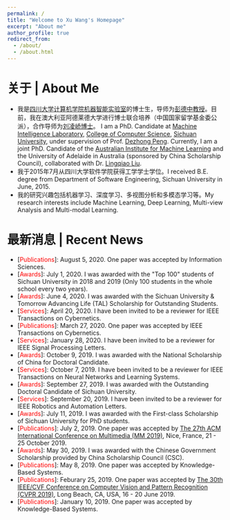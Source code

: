 ```yaml
---
permalink: /
title: "Welcome to Xu Wang's Homepage"
excerpt: "About me"
author_profile: true
redirect_from: 
  - /about/
  - /about.html
---
```


# 关于 | About Me
* 我是[四川大学](http://en.scu.edu.cn/)[计算机学院](http://www.scu.edu.cn/e_jsjxy/)[机器智能实验室](http://www.machineilab.org/)的博士生，导师为[彭德中教授](http://www.machineilab.org/users/pengdezhong/index.htm)。目前，我在澳大利亚阿德莱德大学进行博士联合培养（中国国家留学基金委公派），合作导师为[刘凌峤博士](https://sites.google.com/site/lingqiaoliu83/)。 I am a PhD. Candidate at [Machine Intelligence Laboratory](http://www.machineilab.org/), [College of Computer Science](http://www.scu.edu.cn/e_jsjxy/), [Sichuan University](http://en.scu.edu.cn/), under supervision of Prof. [Dezhong Peng](http://www.machineilab.org/users/pengdezhong/index.htm). Currently, I am a joint PhD. Candidate of the [Australian Institute for Machine Learning](https://www.adelaide.edu.au/aiml/) and the University of Adelaide in Australia (sponsored by China Scholarship Council), collaborated with Dr. [Lingqiao Liu](https://sites.google.com/site/lingqiaoliu83/).
* 我于2015年7月从四川大学软件学院获得工学学士学位。I received B.E. degree from Department of Software Engineering, Sichuan University in June, 2015. 
* 我的研究兴趣包括机器学习、深度学习、多视图分析和多模态学习等。My research interests include Machine Learning, Deep Learning, Multi-view Analysis and Multi-modal Learning.

# 最新消息 | Recent News
* \[<span style="color: red">Publications</span>\]: August 5, 2020. One paper was accepted by Information Sciences.
* \[<span style="color: red">Awards</span>\]: July 1, 2020. I was awarded with the "Top 100" students of Sichuan University in 2018 and 2019 (Only 100 students in the whole school every two years).
* \[<span style="color: red">Awards</span>\]: June 4, 2020. I was awarded with the Sichuan University & Tomorrow Advancing Life (TAL) Scholarship for Outstanding Students. 
* \[<span style="color: red">Services</span>\]: April 20, 2020. I have been invited to be a reviewer for IEEE Transactions on Cybernetics.
* \[<span style="color: red">Publications</span>\]: March 27, 2020. One paper was accepted by IEEE Transactions on Cybernetics.
* \[<span style="color: red">Services</span>\]: January 28, 2020. I have been invited to be a reviewer for IEEE Signal Processing Letters.
* \[<span style="color: red">Awards</span>\]: October 9, 2019. I was awarded with the National Scholarship of China for Doctoral Candidate. 
* \[<span style="color: red">Services</span>\]: October 7, 2019. I have been invited to be a reviewer for IEEE Transactions on Neural Networks and Learning Systems.
* \[<span style="color: red">Awards</span>\]: September 27, 2019. I was awarded with the Outstanding Doctoral Candidate of Sichuan University.
* \[<span style="color: red">Services</span>\]: September 20, 2019. I have been invited to be a reviewer for IEEE Robotics and Automation Letters.
* \[<span style="color: red">Awards</span>\]: July 11, 2019. I was awarded with the First-class Scholarship of Sichuan University for PhD students.
* \[<span style="color: red">Publications</span>\]: July 2, 2019. One paper was accepted by [The 27th ACM International Conference on Multimedia (MM 2019)](https://www.acmmm.org/2019/), Nice, France, 21 - 25 October 2019.
* \[<span style="color: red">Awards</span>\]: May 30, 2019. I was awarded with the Chinese Government Scholarship provided by China Scholarship Council (CSC).
* \[<span style="color: red">Publications</span>\]: May 8, 2019. One paper was accepted by Knowledge-Based Systems.
* \[<span style="color: red">Publications</span>\]: Feburary 25, 2019. One paper was accepted by [The 30th IEEE/CVF Conference on Computer Vision and Pattern Recognition (CVPR 2019)](http://cvpr2019.thecvf.com/), Long Beach, CA, USA, 16 - 20 June 2019.
* \[<span style="color: red">Publications</span>\]: January 10, 2019. One paper was accepted by Knowledge-Based Systems.

<body>
<div>
  <script type="text/javascript" src="//ra.revolvermaps.com/0/0/6.js?i=0o4ki57bjnh&amp;m=0c&amp;c=ff5353&amp;cr1=3acc3a&amp;f=times_new_roman&amp;l=1&amp;cw=2d78ad&amp;cb=ffffff" async="async"></script>
</div>
</body>
